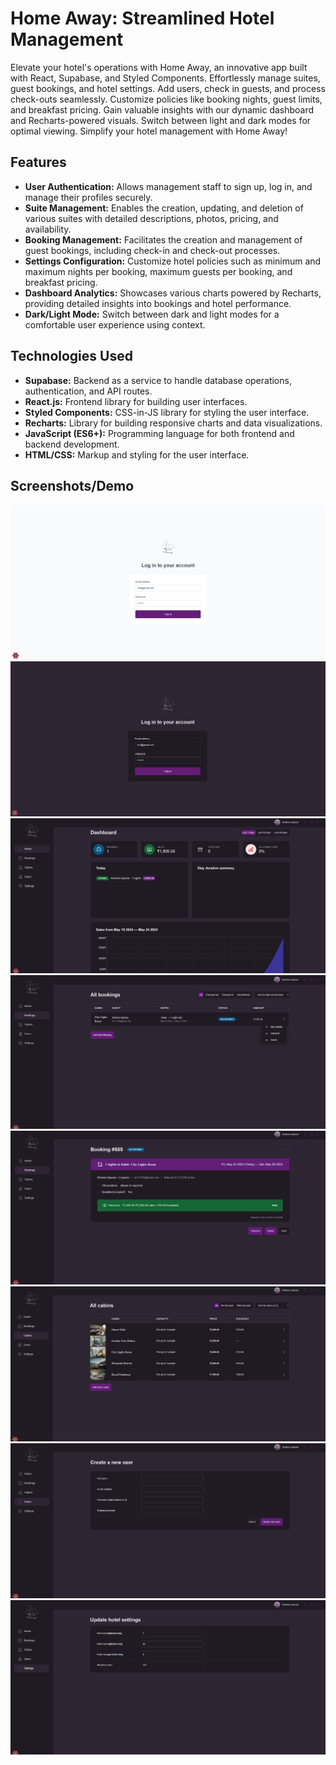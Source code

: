 # Home Away: Streamlined Hotel Management

Elevate your hotel's operations with Home Away, an innovative app built with React, Supabase, and Styled Components. Effortlessly manage suites, guest bookings, and hotel settings. Add users, check in guests, and process check-outs seamlessly. Customize policies like booking nights, guest limits, and breakfast pricing. Gain valuable insights with our dynamic dashboard and Recharts-powered visuals. Switch between light and dark modes for optimal viewing. Simplify your hotel management with Home Away!

## Features

- **User Authentication:** Allows management staff to sign up, log in, and manage their profiles securely.
- **Suite Management:** Enables the creation, updating, and deletion of various suites with detailed descriptions, photos, pricing, and availability.
- **Booking Management:** Facilitates the creation and management of guest bookings, including check-in and check-out processes.
- **Settings Configuration:** Customize hotel policies such as minimum and maximum nights per booking, maximum guests per booking, and breakfast pricing.
- **Dashboard Analytics:** Showcases various charts powered by Recharts, providing detailed insights into bookings and hotel performance.
- **Dark/Light Mode:** Switch between dark and light modes for a comfortable user experience using context.

## Technologies Used

- **Supabase:** Backend as a service to handle database operations, authentication, and API routes.
- **React.js:** Frontend library for building user interfaces.
- **Styled Components:** CSS-in-JS library for styling the user interface.
- **Recharts:** Library for building responsive charts and data visualizations.
- **JavaScript (ES6+):** Programming language for both frontend and backend development.
- **HTML/CSS:** Markup and styling for the user interface.

## Screenshots/Demo

![LoginLight](./src//data/screenshots/Login-Light.png)
![LoginDark](./src//data/screenshots/Login-Dark.png)
![Dashboard](./src/data/screenshots/Dashboard.png)
![Booking](./src/data/screenshots/Booking.png)
![BookingDetails](./src/data/screenshots/BookingSample.png)
![Cabin](./src/data/screenshots/Cabin.png)
![User](./src/data/screenshots/User.png)
![HotelSettings](./src/data/screenshots/HotelSettings.png)
